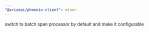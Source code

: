 ```yaml
---
"@arizeai/phoenix-client": minor
---
```


switch to batch span processor by default and make it configurable
